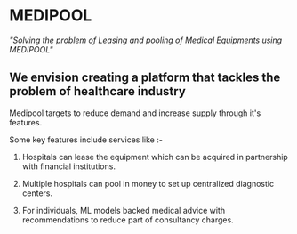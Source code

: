 






# MEDIPOOL
*"Solving the problem of Leasing and pooling of Medical Equipments using MEDIPOOL"*

## We envision creating a platform that tackles the problem of healthcare industry

Medipool targets to reduce demand and increase supply through it's features.

Some key features include services like :-


1. Hospitals can lease the equipment which can be acquired in partnership with financial institutions.

2. Multiple hospitals can pool in money to set up centralized diagnostic centers.

3. For individuals, ML models backed medical advice with recommendations to reduce part of consultancy charges.

